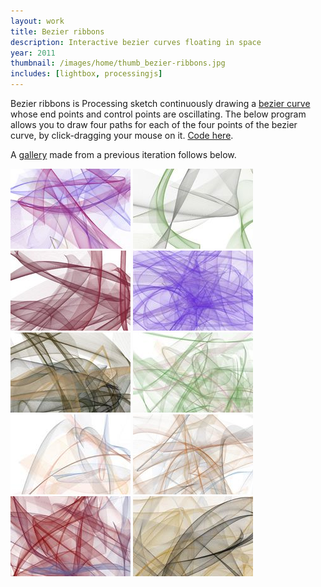 ```yaml
---
layout: work
title: Bezier ribbons
description: Interactive bezier curves floating in space
year: 2011
thumbnail: /images/home/thumb_bezier-ribbons.jpg
includes: [lightbox, processingjs]
---
```


Bezier ribbons is Processing sketch continuously drawing a [bezier curve](http://en.wikipedia.org/wiki/B%C3%A9zier_curve) whose end points and control points are oscillating. The below program allows you to draw four paths for each of the four points of the bezier curve, by click-dragging your mouse on it. [Code here](/code/BezierRibbons/).


<center>
<canvas data-processing-sources="/js/code/BezierRibbons/BezierRibbons.pde  /js/code/BezierRibbons/BezierSpline.pde /js/code/BezierRibbons/Demo.pde /js/code/BezierRibbons/Menu.pde /js/code/BezierRibbons/NaturalCubicSpline.pde /js/code/BezierRibbons/Spline.pde"></canvas>
</center>


A [gallery](http://www.flickr.com/photos/genekogan/sets/72157630481020768/) made from a previous iteration follows below.

<a href="/images/bezier-ribbons/bezier-ribbon1.jpg" rel="lightbox[bez]"><img src="/images/bezier-ribbons/thumb_bezier-ribbon1.jpg" /></a>
<a href="/images/bezier-ribbons/bezier-ribbon2.jpg" rel="lightbox[bez]"><img src="/images/bezier-ribbons/thumb_bezier-ribbon2.jpg" /></a>
<a href="/images/bezier-ribbons/bezier-ribbon3.jpg" rel="lightbox[bez]"><img src="/images/bezier-ribbons/thumb_bezier-ribbon3.jpg" /></a>
<a href="/images/bezier-ribbons/bezier-ribbon4.jpg" rel="lightbox[bez]"><img src="/images/bezier-ribbons/thumb_bezier-ribbon4.jpg" /></a>
<a href="/images/bezier-ribbons/bezier-ribbon5.jpg" rel="lightbox[bez]"><img src="/images/bezier-ribbons/thumb_bezier-ribbon5.jpg" /></a>
<a href="/images/bezier-ribbons/bezier-ribbon6.jpg" rel="lightbox[bez]"><img src="/images/bezier-ribbons/thumb_bezier-ribbon6.jpg" /></a>
<a href="/images/bezier-ribbons/bezier-ribbon7.jpg" rel="lightbox[bez]"><img src="/images/bezier-ribbons/thumb_bezier-ribbon7.jpg" /></a>
<a href="/images/bezier-ribbons/bezier-ribbon8.jpg" rel="lightbox[bez]"><img src="/images/bezier-ribbons/thumb_bezier-ribbon8.jpg" /></a>
<a href="/images/bezier-ribbons/bezier-ribbon9.jpg" rel="lightbox[bez]"><img src="/images/bezier-ribbons/thumb_bezier-ribbon9.jpg" /></a>
<a href="/images/bezier-ribbons/bezier-ribbon10.jpg" rel="lightbox[bez]"><img src="/images/bezier-ribbons/thumb_bezier-ribbon10.jpg" /></a>	
